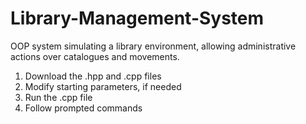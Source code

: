 # Library-Management-System
 OOP system simulating a library environment, allowing administrative actions over catalogues and movements.

1. Download the .hpp and .cpp files
2. Modify starting parameters, if needed
3. Run the .cpp file
4. Follow prompted commands